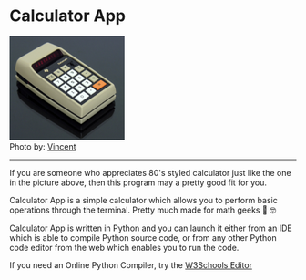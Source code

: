 # Calculator App

<img src="/datamath-2500-calculator.jpg" width="40%" height="40%"></img>
<br>
Photo by: <a href="https://www.flickr.com/photos/44337451@N00/6083134852">Vincent</a>
<hr>
If you are someone who appreciates 80's styled calculator just like the one in the picture above, then this program may a pretty good fit for you.

Calculator App is a simple calculator which allows you to perform basic operations through the terminal. Pretty much made for math geeks 🧮 🤓

Calculator App is written in Python and you can launch it either from an IDE which is able to compile Python source code, or from any other Python code editor from the web which enables you to run the code.

If you need an Online Python Compiler, try the <a href="https://www.w3schools.com/python/trypython.asp?filename=demo_compiler">W3Schools Editor</a>

